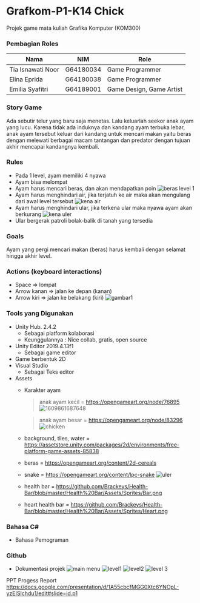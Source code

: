 # Grafkom-P1-K14 Chick
Projek game mata kuliah Grafika Komputer (KOM300)

### Pembagian Roles
| Nama | NIM | Role |
| ---- | --- | ---- |
| Tia Isnawati Noor | G64180034 | Game Programmer | 
| Elina Eprida | G64180038 | Game Programmer |
| Emilia Syafitri | G64189001 | Game Design, Game Artist |

### Story Game
Ada sebutir telur yang baru saja menetas. Lalu keluarlah seekor anak ayam yang lucu. Karena tidak ada induknya dan kandang ayam terbuka lebar, anak ayam tersebut keluar dari kandang untuk mencari makan yaitu beras dengan melewati berbagai macam tantangan dan predator dengan tujuan akhir mencapai kandangnya kembali.

### Rules
* Pada 1 level, ayam memiliki 4 nyawa
* Ayam bisa melompat
* Ayam harus mencari beras, dan akan mendapatkan poin 
![beras level 1](https://user-images.githubusercontent.com/65218108/103669898-7e2fdd00-4fab-11eb-82b6-e1be904e7560.jpg)
* Ayam harus menghindari air, jika terjatuh ke air maka akan mengulang dari awal level tersebut
![kena air](https://user-images.githubusercontent.com/65218108/103669878-7839fc00-4fab-11eb-8c9d-ea83dcbcedea.jpg)
* Ayam harus menghindari ular, jika terkena ular maka nyawa ayam akan berkurang
![kena uler](https://user-images.githubusercontent.com/65218108/103670014-a4ee1380-4fab-11eb-8999-b576c01f10b9.jpg)
* Ular bergerak patroli bolak-balik di tanah yang tersedia

### Goals
Ayam yang pergi mencari makan (beras) harus kembali dengan selamat hingga akhir level. 

### Actions (keyboard interactions)
* Space => lompat
* Arrow kanan => jalan ke depan (kanan)
* Arrow kiri => jalan ke belakang (kiri)
![gambar1](https://user-images.githubusercontent.com/65218108/103652333-8aa93b00-4f95-11eb-82d6-69e5858e776d.jpg)

### Tools yang Digunakan
* Unity Hub. 2.4.2
  - Sebagai platform kolaborasi
  - Keunggulannya : Nice collab, gratis, open source
* Unity Editor 2019.4.13f1
  - Sebagai game editor
* Game berbentuk 2D
* Visual Studio
  - Sebagai Teks editor
* Assets
  - Karakter ayam 
     > anak ayam kecil = https://opengameart.org/node/76895
     ![1609861687648](https://user-images.githubusercontent.com/65218108/103668035-3f008c80-4fa9-11eb-800a-b4fc2e1108ef.jpg)
     
     > anak ayam besar = https://opengameart.org/node/83296
     ![chicken](https://user-images.githubusercontent.com/65218108/103667903-14aecf00-4fa9-11eb-9811-3f443e130449.jpg)

  - background, tiles, water = https://assetstore.unity.com/packages/2d/environments/free-platform-game-assets-85838 
  - beras = https://opengameart.org/content/2d-cereals
  - snake = https://opengameart.org/content/lpc-snake 
  ![uler](https://user-images.githubusercontent.com/65218108/103668286-8be46300-4fa9-11eb-98ac-0f0f19c90149.jpg)

  - health bar = https://github.com/Brackeys/Health-Bar/blob/master/Health%20Bar/Assets/Sprites/Bar.png
  - heart health bar = https://github.com/Brackeys/Health-Bar/blob/master/Health%20Bar/Assets/Sprites/Heart.png

### Bahasa C#
  - Bahasa Pemograman

### Github 
  - Dokumentasi projek
  ![main menu](https://user-images.githubusercontent.com/65218108/103671309-53468880-4fad-11eb-9ec4-8ae37e3fb315.jpg)
  ![level1](https://user-images.githubusercontent.com/65218108/103671904-2050c480-4fae-11eb-83c7-36d2eca3a335.jpg)
  ![level2](https://user-images.githubusercontent.com/65218108/103672130-745ba900-4fae-11eb-9e6e-fbdce0893920.jpg)
  ![level 3](https://user-images.githubusercontent.com/65218108/103671962-33fc2b00-4fae-11eb-95c3-8dbb8921fdf0.jpg)
  
  
PPT Progess Report 
https://docs.google.com/presentation/d/1A55cbcfMGG0Xtc6YNOpL-yzEISIchdu1/edit#slide=id.p1
